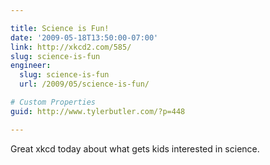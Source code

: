 ```yaml
---

title: Science is Fun!
date: '2009-05-18T13:50:00-07:00'
link: http://xkcd2.com/585/
slug: science-is-fun
engineer:
  slug: science-is-fun
  url: /2009/05/science-is-fun/

# Custom Properties
guid: http://www.tylerbutler.com/?p=448

---
```


Great xkcd today about what gets kids interested in science.
